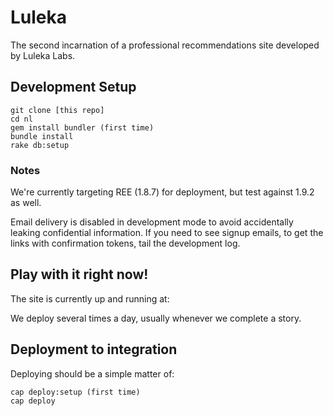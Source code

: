 # Luleka

The second incarnation of a professional recommendations site developed by Luleka Labs.

## Development Setup

    git clone [this repo]
    cd nl
    gem install bundler (first time)
    bundle install
    rake db:setup

### Notes

We're currently targeting REE (1.8.7) for deployment, but test against
1.9.2 as well.

Email delivery is disabled in development mode to avoid accidentally leaking
confidential information. If you need to see signup emails, to get the links
with confirmation tokens, tail the development log.

## Play with it right now!

The site is currently up and running at:

We deploy several times a day, usually whenever we complete a story.

## Deployment to integration

Deploying should be a simple matter of:

    cap deploy:setup (first time)
    cap deploy

